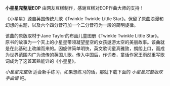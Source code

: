 

**小星星完整版EOP** 由网友豆糕制作，感谢豆糕对EOP作曲大师的支持！

  

《小星星》源自英国传统儿歌《Twinkle Twinkle Little
Star》。保留了原曲浪漫和幻想的主题，以及六个四分音符加一个二分音符为一段的简明旋律。

  

该曲的原版取材于Jane Taylor的布画儿童图册《Twinkle Twinkle Little
Star》。原书的故事为一个天上的小星星带领凝望星空的女孩遨游太空的美丽故事。该曲就是在此基础上改编而来的。因旋律简单明快，英文歌词童真雅致，朗朗上口，而成为世界范围内广为流传的英国儿歌。传入中国后，作词者，童话作家王雨然重写歌词成为了这首耳熟能详的《小星星》。

  

_小星星完整版_ 适合新手练习，如果想练习的话，那就下载下面的 _小星星完整版双手曲谱_ 吧。

